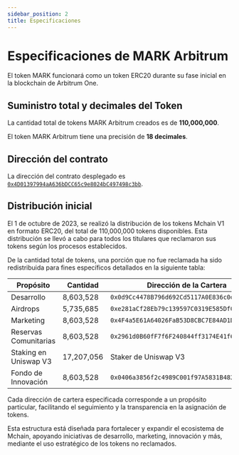 ```yaml
---
sidebar_position: 2
title: Especificaciones
---
```


# Especificaciones de MARK Arbitrum

El token MARK funcionará como un token ERC20 durante su fase inicial en la blockchain de Arbitrum One.

## Suministro total y decimales del Token

La cantidad total de tokens MARK Arbitrum creados es de **110,000,000**.

El token MARK Arbitrum tiene una precisión de **18 decimales**.

## Dirección del contrato

La dirección del contrato desplegado es 
[`0x4D01397994aA636bDCC65c9e8024bC497498c3bb`](https://arbiscan.io/address/0x4D01397994aA636bDCC65c9e8024bC497498c3bb).

## Distribución inicial

El 1 de octubre de 2023, se realizó la distribución de los tokens Mchain V1 en formato ERC20, del total de 110,000,000 tokens disponibles. Esta distribución se llevó a cabo para todos los titulares que reclamaron sus tokens según los procesos establecidos.

De la cantidad total de tokens, una porción que no fue reclamada ha sido redistribuida para fines específicos detallados en la siguiente tabla:

| Propósito              | Cantidad    | Dirección de la Cartera                    |
|------------------------|-------------|--------------------------------------------|
| Desarrollo             | 8,603,528   | `0x0d9Cc4478B796d692Cd5117A0E836c0d00869FaE` |
| Airdrops               | 5,735,685   | `0xe281aCf28Eb79c139597C0319E585Df0944B5901` |
| Marketing              | 8,603,528   | `0x4F4a5E61A64026FaB53D8CBC7E84AD1D06d51EEC` |
| Reservas Comunitarias  | 8,603,528   | `0x2961d0B60fF7f6F240844ff3174E41f6C646f3f8` |
| Staking en Uniswap V3  | 17,207,056  | Staker de Uniswap V3                        |
| Fondo de Innovación    | 8,603,528   | `0x0406a3856f2c4989C001f97A5831B48212C23E68` |

Cada dirección de cartera especificada corresponde a un propósito particular, facilitando el seguimiento y la transparencia en la asignación de tokens.

Esta estructura está diseñada para fortalecer y expandir el ecosistema de Mchain, apoyando iniciativas de desarrollo, marketing, innovación y más, mediante el uso estratégico de los tokens no reclamados.
